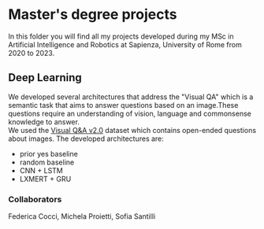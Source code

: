 # Master's degree projects
In this folder you will find all my projects developed during my MSc in Artificial Intelligence and Robotics at Sapienza, University of Rome from 2020 to 2023.
## Deep Learning
We developed several architectures that address the "Visual QA" which is a semantic task that aims to answer questions based on an image.These questions require an understanding of vision, language and commonsense knowledge to answer.\
We used the [Visual Q&A v2.0](https://visualqa.org/download.html) dataset which contains open-ended questions about images.
The developed architectures are:
* prior yes baseline
* random baseline 
* CNN + LSTM 
* LXMERT + GRU
### Collaborators
Federica Cocci, Michela Proietti, Sofia Santilli
